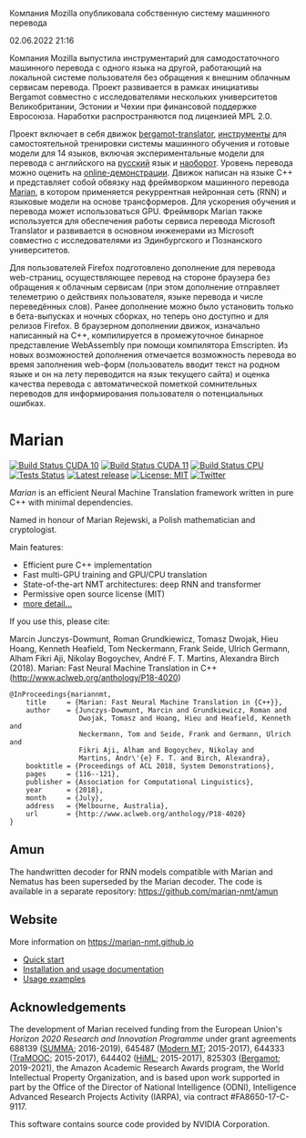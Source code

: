 Компания Mozilla опубликовала собственную систему машинного перевода

02.06.2022 21:16

Компания Mozilla выпустила инструментарий для самодостаточного машинного перевода с одного языка на другой, работающий на локальной системе пользователя без обращения к внешним облачным сервисам перевода. Проект развивается в рамках инициативы Bergamot совместно с исследователями нескольких университетов Великобритании, Эстонии и Чехии при финансовой поддержке Евросоюза. Наработки распространяются под лицензией MPL 2.0.

Проект включает в себя движок [bergamot-translator](https://github.com/browsermt/bergamot-translator), [инструменты](https://github.com/mozilla/firefox-translations-training) для самостоятельной тренировки системы машинного обучения и готовые модели для 14 языков, включая экспериментальные модели для перевода с английского на [русский](https://github.com/mozilla/firefox-translations-models/tree/main/models/dev/enru) язык и [наоборот](https://github.com/mozilla/firefox-translations-models/tree/main/models/dev/ruen). Уровень перевода можно оценить на [online-демонстрации](https://mozilla.github.io/translate).
Движок написан на языке C++ и представляет собой обвязку над фреймворком машинного перевода [Marian](https://marian-nmt.github.io), в котором применяется рекуррентная нейронная сеть (RNN) и языковые модели на основе трансформеров. Для ускорения обучения и перевода может использоваться GPU. Фреймворк Marian также используется для обеспечения работы сервиса перевода Microsoft Translator и развивается в основном инженерами из Microsoft совместно с исследователями из Эдинбургского и Познанского университетов.

Для пользователей Firefox подготовлено дополнение для перевода web-страниц, осуществляющее перевод на стороне браузера без обращения к облачным сервисам (при этом дополнение отправляет телеметрию о действиях пользователя, языке перевода и числе переведённых слов). Ранее дополнение можно было установить только в бета-выпусках и ночных сборках, но теперь оно доступно и для релизов Firefox. В браузерном дополнении движок, изначально написанный на С++, компилируется в промежуточное бинарное представление WebAssembly при помощи компилятора Emscripten. Из новых возможностей дополнения отмечается возможность перевода во время заполнения web-форм (пользователь вводит текст на родном языке и он на лету переводится на язык текущего сайта) и оценка качества перевода с автоматической пометкой сомнительных переводов для информирования пользователя о потенциальных ошибках.

Marian
======


[![Build Status CUDA 10](https://img.shields.io/jenkins/s/http/vali.inf.ed.ac.uk/jenkins/view/marian/job/marian-dev-cuda-10.2.svg?label=CUDA%2010.2)](http://vali.inf.ed.ac.uk/jenkins/job/marian-dev-cuda-10.2/)
[![Build Status CUDA 11](https://img.shields.io/jenkins/s/http/vali.inf.ed.ac.uk/jenkins/view/marian/job/marian-dev-cuda-11.4.svg?label=CUDA%2011.4)](http://vali.inf.ed.ac.uk/jenkins/job/marian-dev-cuda-11.4/)
[![Build Status CPU](https://img.shields.io/jenkins/s/http/vali.inf.ed.ac.uk/jenkins/view/marian/job/marian-dev-cpu.svg?label=CPU)](http://vali.inf.ed.ac.uk/jenkins/job/marian-dev-cpu/)
[![Tests Status](https://img.shields.io/jenkins/s/http/vali.inf.ed.ac.uk/jenkins/view/marian/job/marian-regression-tests.svg?label=tests)](http://vali.inf.ed.ac.uk/jenkins/job/marian-regression-tests/)
[![Latest release](https://img.shields.io/github/release/marian-nmt/marian.svg?label=release)](https://github.com/marian-nmt/marian/releases)
[![License: MIT](https://img.shields.io/badge/License-MIT-blue.svg)](./LICENSE.md)
[![Twitter](https://img.shields.io/twitter/follow/marian_nmt.svg?style=social)](https://twitter.com/intent/follow?screen_name=marian_nmt)

*Marian* is an efficient Neural Machine Translation framework written in pure
C++ with minimal dependencies.

Named in honour of Marian Rejewski, a Polish mathematician and cryptologist.

Main features:

- Efficient pure C++ implementation
- Fast multi-GPU training and GPU/CPU translation
- State-of-the-art NMT architectures: deep RNN and transformer
- Permissive open source license (MIT)
- [more detail...](https://marian-nmt.github.io/features)

If you use this, please cite:

Marcin Junczys-Dowmunt, Roman Grundkiewicz, Tomasz Dwojak, Hieu Hoang, Kenneth
Heafield, Tom Neckermann, Frank Seide, Ulrich Germann, Alham Fikri Aji, Nikolay
Bogoychev, André F. T. Martins, Alexandra Birch (2018). Marian: Fast Neural
Machine Translation in C++ (http://www.aclweb.org/anthology/P18-4020)

    @InProceedings{mariannmt,
        title     = {Marian: Fast Neural Machine Translation in {C++}},
        author    = {Junczys-Dowmunt, Marcin and Grundkiewicz, Roman and
                     Dwojak, Tomasz and Hoang, Hieu and Heafield, Kenneth and
                     Neckermann, Tom and Seide, Frank and Germann, Ulrich and
                     Fikri Aji, Alham and Bogoychev, Nikolay and
                     Martins, Andr\'{e} F. T. and Birch, Alexandra},
        booktitle = {Proceedings of ACL 2018, System Demonstrations},
        pages     = {116--121},
        publisher = {Association for Computational Linguistics},
        year      = {2018},
        month     = {July},
        address   = {Melbourne, Australia},
        url       = {http://www.aclweb.org/anthology/P18-4020}
    }

## Amun

The handwritten decoder for RNN models compatible with Marian and Nematus has
been superseded by the Marian decoder. The code is available in a separate
repository: https://github.com/marian-nmt/amun

## Website

More information on https://marian-nmt.github.io

- [Quick start](https://marian-nmt.github.io/quickstart)
- [Installation and usage documentation](https://marian-nmt.github.io/docs)
- [Usage examples](https://marian-nmt.github.io/examples)

## Acknowledgements

The development of Marian received funding from the European Union's
_Horizon 2020 Research and Innovation Programme_ under grant agreements
688139 ([SUMMA](http://www.summa-project.eu); 2016-2019),
645487 ([Modern MT](http://www.modernmt.eu); 2015-2017),
644333 ([TraMOOC](http://tramooc.eu/); 2015-2017),
644402 ([HiML](http://www.himl.eu/); 2015-2017),
825303 ([Bergamot](https://browser.mt/); 2019-2021),
the Amazon Academic Research Awards program,
the World Intellectual Property Organization,
and is based upon work supported in part by the Office of the Director of
National Intelligence (ODNI), Intelligence Advanced Research Projects Activity
(IARPA), via contract #FA8650-17-C-9117.

This software contains source code provided by NVIDIA Corporation.
